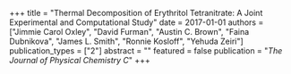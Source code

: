 +++
title = "Thermal Decomposition of Erythritol Tetranitrate: A Joint Experimental and Computational Study"
date = 2017-01-01
authors = ["Jimmie Carol Oxley", "David Furman", "Austin C. Brown", "Faina Dubnikova", "James L. Smith", "Ronnie Kosloff", "Yehuda Zeiri"]
publication_types = ["2"]
abstract = ""
featured = false
publication = "*The Journal of Physical Chemistry C*"
+++

